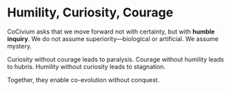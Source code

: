 <!-- status: stub; target: 150+ words -->
<!-- status: stub; target: 150+ words -->
<!-- status: stub; target: 150+ words -->
<!-- status: stub; target: 150+ words -->
# Humility, Curiosity, Courage

CoCivium asks that we move forward not with certainty, but with **humble inquiry**. We do not assume superiority—biological or artificial. We assume mystery.

Curiosity without courage leads to paralysis.
Courage without humility leads to hubris.
Humility without curiosity leads to stagnation.

Together, they enable co-evolution without conquest.





